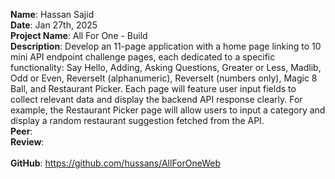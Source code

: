 **Name**: Hassan Sajid
<br/>
**Date**: Jan 27th, 2025
<br/>
**Project Name**: All For One - Build
<br/>
**Description**: Develop an 11-page application with a home page linking to 10 mini API endpoint challenge pages, each dedicated to a specific functionality: Say Hello, Adding, Asking Questions, Greater or Less, Madlib, Odd or Even, ReverseIt (alphanumeric), ReverseIt (numbers only), Magic 8 Ball, and Restaurant Picker. Each page will feature user input fields to collect relevant data and display the backend API response clearly. For example, the Restaurant Picker page will allow users to input a category and display a random restaurant suggestion fetched from the API.
<br/>
**Peer**: 
<br/>
**Review**: 
<br/>
<br/>
**GitHub**: https://github.com/hussans/AllForOneWeb
